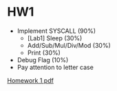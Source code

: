 # HW1

- Implement SYSCALL (90%)
  - [Lab1] Sleep (30%)
  - Add/Sub/Mul/Div/Mod (30%)
  - Print (30%)
- Debug Flag (10%)
- Pay attention to letter case

[Homework 1 pdf](./documents/Homework%201%20-%20System%20Call.pdf)
